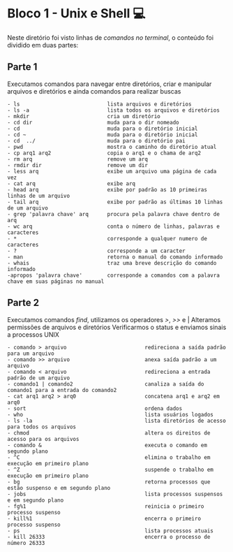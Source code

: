 # Bloco 1 - Unix e Shell :computer:

Neste diretório foi visto linhas de _comandos no terminal_, o conteúdo foi dividido em duas partes:

## Parte 1

Executamos comandos para navegar entre diretórios, criar e manipular arquivos e diretórios e ainda comandos para realizar buscas 

    - ls                            lista arquivos e diretórios 
    - ls -a                         lista todos os arquivos e diretórios 
    - mkdir                         cria um diretório 
    - cd dir                        muda para o dir nomeado 
    - cd                            muda para o diretório inicial 
    - cd ~                          muda para o diretório inicial 
    - cd  ../                       muda para o diretório pai 
    - pwd                           mostra o caminho do diretório atual 
    - cp arq1 arq2                  copia o arq1 e o chama de arq2
    - rm arq                        remove um arq
    - rmdir dir                     remove um dir
    - less arq                      exibe um arquivo uma página de cada vez
    - cat arq                       exibe arq
    - head arq                      exibe por padrão as 10 primeiras linhas de um arquivo 
    - tail arq                      exibe por padrão as últimas 10 linhas de um arquivo 
    - grep 'palavra chave' arq      procura pela palavra chave dentro de arq
    - wc arq                        conta o número de linhas, palavras e caracteres
    - *                             corresponde a qualquer numero de caracteres
    - ?                             corresponde a um caracter 
    - man                           retorna o manual do comando informado     
    - whais                         traz uma breve descrição do comando informado 
    -apropos 'palavra chave'        corresponde a comandos com a palavra chave em suas páginas no manual 

## Parte 2

Executamos comandos _find_, utilizamos os operadores _>_, _>>_ e |
Alteramos permissões de arquivos e diretórios 
Verificarmos o status e enviamos sinais a processos UNIX 

  
    - comando > arquivo                         redireciona a saída padrão para um arquivo 
    - comando >> arquivo                        anexa saída padrão a um arquivo 
    - comando < arquivo                         redireciona a entrada padrão de um arquivo 
    - comando1 | comando2                       canaliza a saída do comando1 para a entrada do comando2
    - cat arq1 arq2 > arq0                      concatena arq1 e arq2 em arq0
    - sort                                      ordena dados 
    - who                                       lista usuários logados 
    - ls -la                                    lista diretórios de acesso para todos os arquivos 
    - chmod                                     altera os direitos de acesso para os arquivos 
    - comando &                                 executa o comando em segundo plano 
    - ^C                                        elimina o trabalho em execução em primeiro plano 
    - ^Z                                        suspende o trabalho em execução em primeiro plano 
    - bg                                        retorna processos que estão suspenso e em segundo plano 
    - jobs                                      lista processos suspensos e em segundo plano 
    - fg%1                                      reinicia o primeiro processo suspenso 
    - kill%1                                    encerra o primeiro processo suspenso 
    - ps                                        lista processos atuais 
    - kill 26333                                encerra o processo de número 26333



